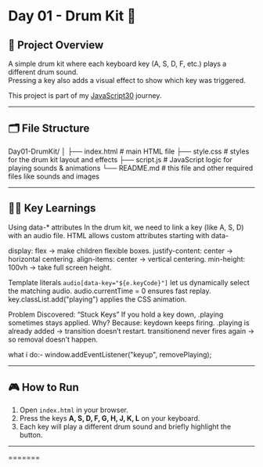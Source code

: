 
# Day 01 - Drum Kit 🥁

## 📌 Project Overview
A simple drum kit where each keyboard key (A, S, D, F, etc.) plays a different drum sound.  
Pressing a key also adds a visual effect to show which key was triggered.

This project is part of my [JavaScript30](https://javascript30.com/) journey.

---

## 🗂 File Structure
Day01-DrumKit/
│
├── index.html # main HTML file
├── style.css # styles for the drum kit layout and effects
├── script.js # JavaScript logic for playing sounds & animations
└── README.md # this file
and other required files like sounds and images


---

## 🧑‍💻 Key Learnings
Using data-* attributes
In the drum kit, we need to link a key (like A, S, D) with an audio file.
HTML allows custom attributes starting with data-

display: flex → make children flexible boxes.
justify-content: center → horizontal centering.
align-items: center → vertical centering.
min-height: 100vh → take full screen height.

Template literals `audio[data-key="${e.keyCode}"]` let us dynamically select the matching audio.
audio.currentTime = 0 ensures fast replay.
key.classList.add("playing") applies the CSS animation.

Problem Discovered: “Stuck Keys”
If you hold a key down, .playing sometimes stays applied.
Why? Because:
keydown keeps firing.
.playing is already added → transition doesn’t restart.
transitionend never fires again → so removal doesn’t happen.

what i do:- window.addEventListener("keyup", removePlaying);

---

## 🎮 How to Run
1. Open `index.html` in your browser.  
2. Press the keys **A, S, D, F, G, H, J, K, L** on your keyboard.  
3. Each key will play a different drum sound and briefly highlight the button.

---
=======

